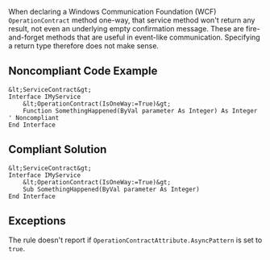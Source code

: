 
When declaring a Windows Communication Foundation (WCF) `OperationContract` method one-way, that service method won't return any result, not even an underlying empty confirmation message. These are fire-and-forget methods that are useful in event-like communication. Specifying a return type therefore does not make sense.

## Noncompliant Code Example


    &lt;ServiceContract&gt;
    Interface IMyService
        &lt;OperationContract(IsOneWay:=True)&gt;
        Function SomethingHappened(ByVal parameter As Integer) As Integer ' Noncompliant
    End Interface


## Compliant Solution


    &lt;ServiceContract&gt;
    Interface IMyService
        &lt;OperationContract(IsOneWay:=True)&gt;
        Sub SomethingHappened(ByVal parameter As Integer)
    End Interface


## Exceptions

The rule doesn't report if `OperationContractAttribute.AsyncPattern` is set to `true`.
